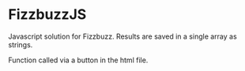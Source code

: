 # FizzbuzzJS
Javascript solution for Fizzbuzz. Results are saved in a single array as strings.

Function called via a button in the html file.
